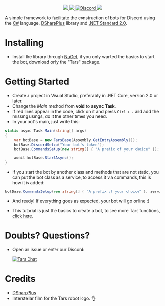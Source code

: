 <p align="center">
<a href="https://discord.gg/Z9BcKua">
	<img src="https://cdn.discordapp.com/attachments/478612177511645212/752351287743610930/TarsLogoGitHub.png"/>
</a>

<a href="https://ci.appveyor.com/project/luizferbr17/tars">
	<img src="https://ci.appveyor.com/api/projects/status/3683mub26sthphjd?svg=true" />	
</a>
<a href="https://discord.gg/Z9BcKua">
	<img alt="Discord" src="https://img.shields.io/discord/749718492781215754.svg?label=&logo=discord&logoColor=ffffff&color=7389D8&labelColor=6A7EC2">
</a>
<a href="https://www.nuget.org/packages?packagetype=&sortby=relevance&q=Tars&prerel=false">
	<img src="https://img.shields.io/nuget/vpre/Tars.svg">
</a>
</p>

A simple framework to facilitate the construction of bots for Discord using the [C#](https://github.com/dotnet/csharplang) language, [DSharpPlus](https://github.com/DSharpPlus/DSharpPlus) library and [.NET Standard 2.0](https://github.com/dotnet/standard).

# Installing

- Install the library through [NuGet](https://www.nuget.org/packages?packagetype=&sortby=relevance&q=Tars&prerel=false), if you only wanted the basics to start the bot, download only the "Tars" package.

# Getting Started

- Create a project in Visual Studio, preferably in .NET Core, version 2.0 or later.
- Change the *Main* method from __void__ to __async Task__.
- If red lines appear in the code, click on it and press ```Ctrl``` + ```.``` and add the missing usings, do it the other times you need.
- In your bot's main, just write this:
```C#
static async Task Main(string[] args)
{
    var botBase = new TarsBase(Assembly.GetEntryAssembly());
    botBase.DiscordSetup("Your bot's token");
    botBase.CommandsSetup(new string[] { "A prefix of your choice" });

    await botBase.StartAsync();
}
```
- If you start the bot by another class and methods that are not static, you can put the bot class as a service, to access it via commands, this is how it is added:
```C#
botBase.CommandsSetup(new string[] { "A prefix of your choice" }, services: new ServiceCollection().AddSingleton(this));
```
- And ready! If everything goes as expected, your bot will go online :)

- This tutorial is just the basics to create a bot, to see more Tars functions, [click here](https://github.com/luizstudios/Tars/wiki).

# Doubts? Questions?

- Open an issue or enter our Discord:

    [![Tars Chat](https://discord.com/api/guilds/749718492781215754/embed.png?style=banner1)](https://discord.gg/Z9BcKua)

# Credits

- [DSharpPlus](https://github.com/DSharpPlus/DSharpPlus)
- Interstellar film for the Tars robot logo. :ok_hand:
